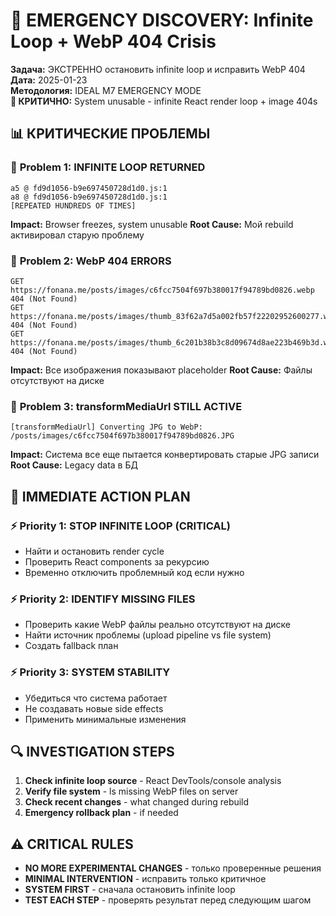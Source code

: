 # 🚨 EMERGENCY DISCOVERY: Infinite Loop + WebP 404 Crisis

**Задача:** ЭКСТРЕННО остановить infinite loop и исправить WebP 404  
**Дата:** 2025-01-23  
**Методология:** IDEAL M7 EMERGENCY MODE  
**🚨 КРИТИЧНО:** System unusable - infinite React render loop + image 404s

## 📊 КРИТИЧЕСКИЕ ПРОБЛЕМЫ

### 🚨 **Problem 1: INFINITE LOOP RETURNED**
```
a5 @ fd9d1056-b9e697450728d1d0.js:1
a8 @ fd9d1056-b9e697450728d1d0.js:1
[REPEATED HUNDREDS OF TIMES]
```
**Impact:** Browser freezes, system unusable
**Root Cause:** Мой rebuild активировал старую проблему

### 🚨 **Problem 2: WebP 404 ERRORS**
```
GET https://fonana.me/posts/images/c6fcc7504f697b380017f94789bd0826.webp 404 (Not Found)
GET https://fonana.me/posts/images/thumb_83f62a7d5a002fb57f22202952600277.webp 404 (Not Found)  
GET https://fonana.me/posts/images/thumb_6c201b38b3c8d09674d8ae223b469b3d.webp 404 (Not Found)
```
**Impact:** Все изображения показывают placeholder
**Root Cause:** Файлы отсутствуют на диске

### 🚨 **Problem 3: transformMediaUrl STILL ACTIVE**
```
[transformMediaUrl] Converting JPG to WebP: /posts/images/c6fcc7504f697b380017f94789bd0826.JPG
```
**Impact:** Система все еще пытается конвертировать старые JPG записи
**Root Cause:** Legacy data в БД

## 🎯 **IMMEDIATE ACTION PLAN**

### ⚡ **Priority 1: STOP INFINITE LOOP (CRITICAL)**
- Найти и остановить render cycle
- Проверить React components за рекурсию
- Временно отключить проблемный код если нужно

### ⚡ **Priority 2: IDENTIFY MISSING FILES**
- Проверить какие WebP файлы реально отсутствуют на диске  
- Найти источник проблемы (upload pipeline vs file system)
- Создать fallback план

### ⚡ **Priority 3: SYSTEM STABILITY**
- Убедиться что система работает
- Не создавать новые side effects
- Применить минимальные изменения

## 🔍 **INVESTIGATION STEPS**

1. **Check infinite loop source** - React DevTools/console analysis
2. **Verify file system** - ls missing WebP files on server
3. **Check recent changes** - what changed during rebuild
4. **Emergency rollback plan** - if needed

## ⚠️ **CRITICAL RULES**

- **NO MORE EXPERIMENTAL CHANGES** - только проверенные решения
- **MINIMAL INTERVENTION** - исправить только критичное  
- **SYSTEM FIRST** - сначала остановить infinite loop
- **TEST EACH STEP** - проверять результат перед следующим шагом 